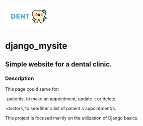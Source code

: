 ![a smiling teeth](static/images/logo.jpg)


# django_mysite
## Simple  website for a dental clinic.  

### Description
This page could serve for:

-patients, to make an appointment, update it or delete,

-doctors, to see/filter a list of patient`s appointment/s.

This project is focused mainly on the utilization of Django basics.
